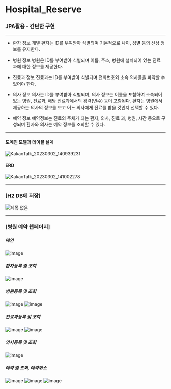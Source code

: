 # Hospital_Reserve
### JPA활용 - 간단한 구현
---
* 환자 정보
개별 환자는 ID를 부여받아 식별되며 기본적으로 나이, 성별 등의 신상 정보를 유지한다.

* 병원 정보
병원은 ID를 부여받아 식별되며 이름, 주소, 병원에 설치되어 있는 진료 과에 대한 정보를 제공한다.

* 진료과 정보
진료과는 ID를 부여받아 식별되며 전화번호와 소속 의사들을 파악할 수 있어야 한다.

* 의사 정보
의사는 ID를 부여받아 식별되며, 의사 정보는 이름을 포함하여 소속되어 있는 병원, 진료과, 해당 진료과에서의 경력(년수) 등이 포함된다. 
환자는 병원에서 제공하는 의사의 정보를 보고 어느 의사에게 진료를 받을 것인지 선택할 수 있다.

* 예약 정보
예약정보는 진료의 주체가 되는 환자, 의사, 진료 과, 병원, 시간 등으로 구성되며 환자와 의사는 예약 정보를 조회할 수 있다.

---
#### 도메인 모델과 테이블 설계
![KakaoTalk_20230302_140939231](https://user-images.githubusercontent.com/126778700/222419709-81f8bc69-0c77-451d-b624-2bf109938533.png)

#### ERD
![KakaoTalk_20230302_141002278](https://user-images.githubusercontent.com/126778700/222419716-d44a70f2-b262-4dc9-91a3-c1a47b9266ce.png)

---
### [H2 DB에 저장]
![제목 없음](https://user-images.githubusercontent.com/126778700/222427281-3fcec295-f832-44e0-b332-e393130415f0.jpg)

---
### [병원 예약 웹페이지]
##### 메인 
![image](https://user-images.githubusercontent.com/126778700/223484326-4d78cde3-8626-4531-9a05-152ff510b01d.png)
##### 환자등록 및 조회

![image](https://user-images.githubusercontent.com/126778700/223485169-020d3b75-708f-48c8-9594-7e705b7380ee.png)

##### 병원등록 및 조회
![image](https://user-images.githubusercontent.com/126778700/223486997-724278ca-c0cb-4664-8a6c-7f50de3bbc32.png)
![image](https://user-images.githubusercontent.com/126778700/223485303-3100062f-7e7c-4436-b199-9e3d562a373c.png)

##### 진료과등록 및 조회
![image](https://user-images.githubusercontent.com/126778700/223485772-8ef0b776-a5fa-4bfd-9938-eba025f79642.png)
![image](https://user-images.githubusercontent.com/126778700/223485453-a8d1ea51-e97e-45d9-969c-75b369eae5ac.png)

##### 의사등록 및 조회
![image](https://user-images.githubusercontent.com/126778700/223485938-59999888-5b01-4912-87d2-c6729c61edf6.png)

##### 예약 및 조회, 예약취소
![image](https://user-images.githubusercontent.com/126778700/223486023-a3f9d560-49d0-4ce3-90de-6c4885279a2b.png)
![image](https://user-images.githubusercontent.com/126778700/223486101-9f36cfca-ab26-4941-8911-6842e46c1cba.png)
![image](https://user-images.githubusercontent.com/126778700/223486235-763a1d63-6b83-4945-9011-e6a72d10f775.png)
